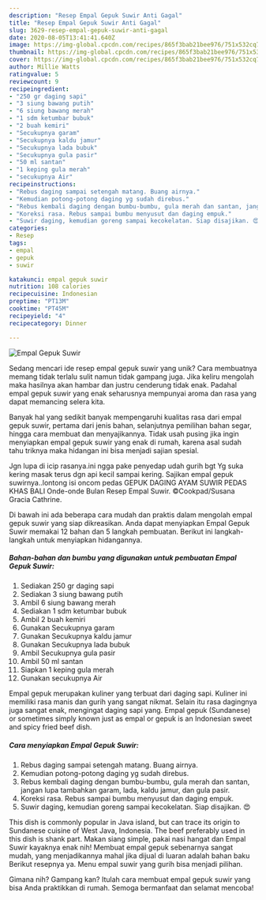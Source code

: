 ```yaml
---
description: "Resep Empal Gepuk Suwir Anti Gagal"
title: "Resep Empal Gepuk Suwir Anti Gagal"
slug: 3629-resep-empal-gepuk-suwir-anti-gagal
date: 2020-08-05T13:41:41.640Z
image: https://img-global.cpcdn.com/recipes/865f3bab21bee976/751x532cq70/empal-gepuk-suwir-foto-resep-utama.jpg
thumbnail: https://img-global.cpcdn.com/recipes/865f3bab21bee976/751x532cq70/empal-gepuk-suwir-foto-resep-utama.jpg
cover: https://img-global.cpcdn.com/recipes/865f3bab21bee976/751x532cq70/empal-gepuk-suwir-foto-resep-utama.jpg
author: Millie Watts
ratingvalue: 5
reviewcount: 9
recipeingredient:
- "250 gr daging sapi"
- "3 siung bawang putih"
- "6 siung bawang merah"
- "1 sdm ketumbar bubuk"
- "2 buah kemiri"
- "Secukupnya garam"
- "Secukupnya kaldu jamur"
- "Secukupnya lada bubuk"
- "Secukupnya gula pasir"
- "50 ml santan"
- "1 keping gula merah"
- "secukupnya Air"
recipeinstructions:
- "Rebus daging sampai setengah matang. Buang airnya."
- "Kemudian potong-potong daging yg sudah direbus."
- "Rebus kembali daging dengan bumbu-bumbu, gula merah dan santan, jangan lupa tambahkan garam, lada, kaldu jamur, dan gula pasir."
- "Koreksi rasa. Rebus sampai bumbu menyusut dan daging empuk."
- "Suwir daging, kemudian goreng sampai kecokelatan. Siap disajikan. 😍"
categories:
- Resep
tags:
- empal
- gepuk
- suwir

katakunci: empal gepuk suwir 
nutrition: 108 calories
recipecuisine: Indonesian
preptime: "PT13M"
cooktime: "PT45M"
recipeyield: "4"
recipecategory: Dinner

---
```



![Empal Gepuk Suwir](https://img-global.cpcdn.com/recipes/865f3bab21bee976/751x532cq70/empal-gepuk-suwir-foto-resep-utama.jpg)

Sedang mencari ide resep empal gepuk suwir yang unik? Cara membuatnya memang tidak terlalu sulit namun tidak gampang juga. Jika keliru mengolah maka hasilnya akan hambar dan justru cenderung tidak enak. Padahal empal gepuk suwir yang enak seharusnya mempunyai aroma dan rasa yang dapat memancing selera kita.

Banyak hal yang sedikit banyak mempengaruhi kualitas rasa dari empal gepuk suwir, pertama dari jenis bahan, selanjutnya pemilihan bahan segar, hingga cara membuat dan menyajikannya. Tidak usah pusing jika ingin menyiapkan empal gepuk suwir yang enak di rumah, karena asal sudah tahu triknya maka hidangan ini bisa menjadi sajian spesial.

Jgn lupa di icip rasanya.ini ngga pake penyedap udah gurih bgt Yg suka kering masak terus dgn api kecil sampai kering. Sajikan empal gepuk suwirnya..lontong isi oncom pedas GEPUK DAGING AYAM SUWIR PEDAS KHAS BALI Onde-onde Bulan Resep Empal Suwir. ©Cookpad/Susana Gracia Cathrine.


Di bawah ini ada beberapa cara mudah dan praktis dalam mengolah empal gepuk suwir yang siap dikreasikan. Anda dapat menyiapkan Empal Gepuk Suwir memakai 12 bahan dan 5 langkah pembuatan. Berikut ini langkah-langkah untuk menyiapkan hidangannya.

<!--inarticleads1-->

##### Bahan-bahan dan bumbu yang digunakan untuk pembuatan Empal Gepuk Suwir:

1. Sediakan 250 gr daging sapi
1. Sediakan 3 siung bawang putih
1. Ambil 6 siung bawang merah
1. Sediakan 1 sdm ketumbar bubuk
1. Ambil 2 buah kemiri
1. Gunakan Secukupnya garam
1. Gunakan Secukupnya kaldu jamur
1. Gunakan Secukupnya lada bubuk
1. Ambil Secukupnya gula pasir
1. Ambil 50 ml santan
1. Siapkan 1 keping gula merah
1. Gunakan secukupnya Air


Empal gepuk merupakan kuliner yang terbuat dari daging sapi. Kuliner ini memiliki rasa manis dan gurih yang sangat nikmat. Selain itu rasa dagingnya juga sangat enak, mengingat daging sapi yang. Empal gepuk (Sundanese) or sometimes simply known just as empal or gepuk is an Indonesian sweet and spicy fried beef dish. 

<!--inarticleads2-->

##### Cara menyiapkan Empal Gepuk Suwir:

1. Rebus daging sampai setengah matang. Buang airnya.
1. Kemudian potong-potong daging yg sudah direbus.
1. Rebus kembali daging dengan bumbu-bumbu, gula merah dan santan, jangan lupa tambahkan garam, lada, kaldu jamur, dan gula pasir.
1. Koreksi rasa. Rebus sampai bumbu menyusut dan daging empuk.
1. Suwir daging, kemudian goreng sampai kecokelatan. Siap disajikan. 😍


This dish is commonly popular in Java island, but can trace its origin to Sundanese cuisine of West Java, Indonesia. The beef preferably used in this dish is shank part. Makan siang simple, pakai nasi hangat dan Empal Suwir kayaknya enak nih! Membuat empal gepuk sebenarnya sangat mudah, yang menjadikannya mahal jika dijual di luaran adalah bahan baku Berikut resepnya ya. Menu empal suwir yang gurih bisa menjadi pilihan. 

Gimana nih? Gampang kan? Itulah cara membuat empal gepuk suwir yang bisa Anda praktikkan di rumah. Semoga bermanfaat dan selamat mencoba!
